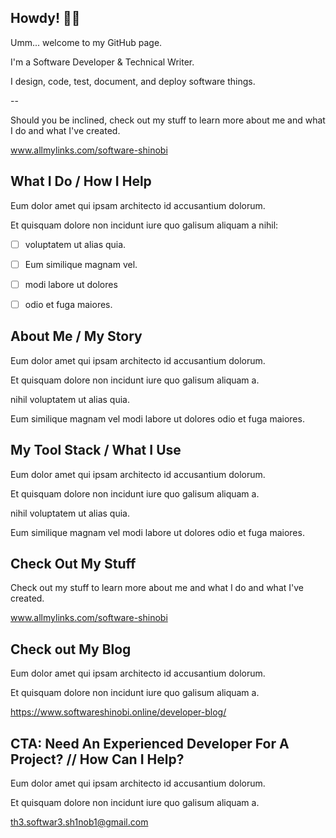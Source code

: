 ## Howdy! 👋👋

Umm... welcome to my GitHub page.

I'm a Software Developer & Technical Writer.

I design, code, test, document, and deploy software things.

--

Should you be inclined, check out my stuff to learn more about me and what I do and what I've created.

www.allmylinks.com/software-shinobi

## What I Do / How I Help

Eum dolor amet qui ipsam architecto id accusantium dolorum. 

Et quisquam dolore non incidunt iure quo galisum aliquam a nihil:

- [ ] voluptatem ut alias quia. 
- [ ] Eum similique magnam vel.

- [ ] modi labore ut dolores
- [ ] odio et fuga maiores.

## About Me / My Story

Eum dolor amet qui ipsam architecto id accusantium dolorum.

Et quisquam dolore non incidunt iure quo galisum aliquam a.

nihil voluptatem ut alias quia.

Eum similique magnam vel modi labore ut dolores odio et fuga maiores.

## My Tool Stack / What I Use

Eum dolor amet qui ipsam architecto id accusantium dolorum.

Et quisquam dolore non incidunt iure quo galisum aliquam a.

nihil voluptatem ut alias quia.

Eum similique magnam vel modi labore ut dolores odio et fuga maiores.

## Check Out My Stuff

Check out my stuff to learn more about me and what I do and what I've created.

www.allmylinks.com/software-shinobi

## Check out My Blog

Eum dolor amet qui ipsam architecto id accusantium dolorum.

Et quisquam dolore non incidunt iure quo galisum aliquam a.

https://www.softwareshinobi.online/developer-blog/

## CTA: Need An Experienced Developer For A Project? // How Can I Help?

Eum dolor amet qui ipsam architecto id accusantium dolorum.

Et quisquam dolore non incidunt iure quo galisum aliquam a.

th3.softwar3.sh1nob1@gmail.com
